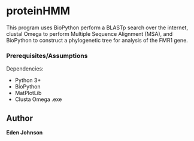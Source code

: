 # proteinHMM

This program uses BioPython perform a BLASTp search over the internet, clustal Omega to perform Multiple Sequence Alignment (MSA), and BioPython to construct a phylogenetic tree for analysis of the FMR1 gene. 


### Prerequisites/Assumptions

Dependencies:
* Python 3+ 
* BioPython
* MatPlotLib
* Clusta Omega .exe

## Author

**Eden Johnson** 

